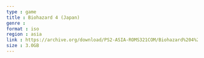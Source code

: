 ```yaml
---
type : game
title : Biohazard 4 (Japan)
genre : 
format : iso
region : asia
link : https://archive.org/download/PS2-ASIA-ROMS321COM/Biohazard%204%20%28Japan%29.7z
size : 3.0GB
---
```


